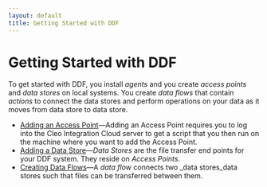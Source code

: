 ```yaml
---
layout: default
title: Getting Started with DDF
---
```


# Getting Started with DDF

To get started with DDF, you install _agents_ and you create _access points_ and _data stores_ on local systems. You create _data flows_ that contain _actions_ to connect the data stores and perform operations on your data as it moves from data store to data store.

+ [Adding an Access Point](/DDF_AddAccessPoint.html)&mdash;Adding an Access Point requires you to log into the Cleo Integration Cloud server to get a script that you then run on the machine where you want to add the Access Point.
+ [Adding a Data Store](/DDF_AddingDataStores_task.html)&mdash;_Data Stores_ are the file transfer end points for your DDF system. They reside on _Access Points_.
+ [Creating Data Flows](/DDF_CreatingDataFlows_task.html)&mdash;A _data flow_ connects two _data stores_data stores such that files can be transferred between them.

